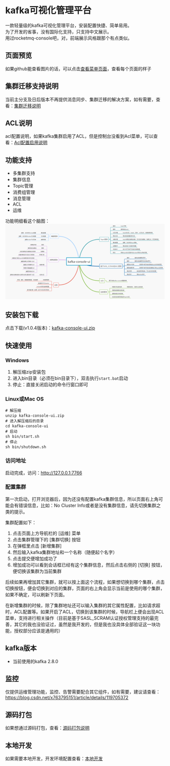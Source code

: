 # kafka可视化管理平台
一款轻量级的kafka可视化管理平台，安装配置快捷、简单易用。  
为了开发的省事，没有国际化支持，只支持中文展示。  
用过rocketmq-console吧，对，前端展示风格跟那个有点类似。

## 页面预览
如果github能查看图片的话，可以点击[查看菜单页面](./document/overview/概览.md)，查看每个页面的样子
## 集群迁移支持说明
当前主分支及日后版本不再提供消息同步、集群迁移的解决方案，如有需要，查看：[集群迁移说明](./document/datasync/集群迁移.md)
## ACL说明
acl配置说明，如果kafka集群启用了ACL，但是控制台没看到Acl菜单，可以查看：[Acl配置启用说明](./document/acl/Acl.md)
## 功能支持
* 多集群支持
* 集群信息
* Topic管理
* 消费组管理
* 消息管理
* ACL
* 运维

功能明细看这个脑图：
![功能特性](./document/img/功能特性.png)

## 安装包下载
点击下载(v1.0.4版本)：[kafka-console-ui.zip](https://github.com/xxd763795151/kafka-console-ui/releases/download/v1.0.4/kafka-console-ui.zip)

## 快速使用
### Windows
1. 解压缩zip安装包  
2. 进入bin目录（必须在bin目录下），双击执行`start.bat`启动
3. 停止：直接关闭启动的命令行窗口即可

### Linux或Mac OS
```
# 解压缩
unzip kafka-console-ui.zip
# 进入解压缩后的目录
cd kafka-console-ui
# 启动
sh bin/start.sh
# 停止
sh bin/shutdown.sh
```

### 访问地址
启动完成，访问：http://127.0.0.1:7766

### 配置集群
第一次启动，打开浏览器后，因为还没有配置kafka集群信息，所以页面右上角可能会有错误信息，比如：No Cluster Info或者是没有集群信息，请先切换集群之类的提示。  

集群配置如下：
1. 点击页面上方导航栏的 [运维] 菜单
2. 点击集群管理下的 [集群切换] 按钮
3. 在弹框里点击 [新增集群]
4. 然后输入kafka集群地址和一个名称（随便起个名字）
5. 点击提交便增加成功了
6. 增加成功可以看到会话框已经有这个集群信息，然后点击右侧的 [切换] 按钮，便切换该集群为当前集群  

后续如果再增加其它集群，就可以按上面这个流程，如果想切换到哪个集群，点击切换按钮，便会切换到对应的集群，页面的右上角会显示当前是使用的哪个集群，如果不确定，可以刷新下页面。

在新增集群的时候，除了集群地址还可以输入集群的其它属性配置，比如请求超时，ACL配置等。如果开启了ACL，切换到该集群的时候，导航栏上便会出现ACL菜单，支持进行相关操作（目前是基于SASL_SCRAM认证授权管理支持的最完善，其它的我也没验证过，虽然是我开发的，但是我也没具体全部验证这一块功能，授权部分应该是通用的）

## kafka版本
* 当前使用的kafka 2.8.0
## 监控
仅提供运维管理功能，监控、告警需要配合其它组件，如有需要，建议请查看：https://blog.csdn.net/x763795151/article/details/119705372

## 源码打包
如果想通过源码打包，查看：[源码打包说明](./document/package/源码打包.md)

## 本地开发
如果需要本地开发，开发环境配置查看：[本地开发](./document/develop/开发配置.md)
